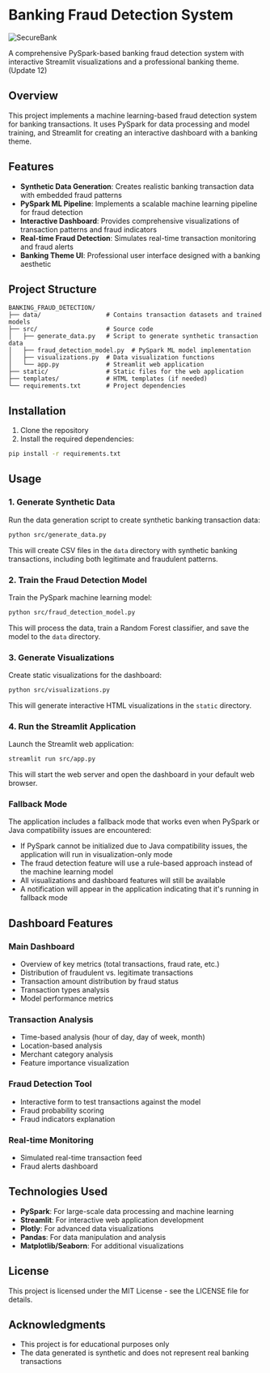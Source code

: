 # Banking Fraud Detection System

![SecureBank](https://img.icons8.com/color/96/000000/bank-building.png)

A comprehensive PySpark-based banking fraud detection system with interactive Streamlit visualizations and a professional banking theme. (Update 12)

## Overview

This project implements a machine learning-based fraud detection system for banking transactions. It uses PySpark for data processing and model training, and Streamlit for creating an interactive dashboard with a banking theme.

## Features

- **Synthetic Data Generation**: Creates realistic banking transaction data with embedded fraud patterns
- **PySpark ML Pipeline**: Implements a scalable machine learning pipeline for fraud detection
- **Interactive Dashboard**: Provides comprehensive visualizations of transaction patterns and fraud indicators
- **Real-time Fraud Detection**: Simulates real-time transaction monitoring and fraud alerts
- **Banking Theme UI**: Professional user interface designed with a banking aesthetic

## Project Structure

```
BANKING_FRAUD_DETECTION/
├── data/                  # Contains transaction datasets and trained models
├── src/                   # Source code
│   ├── generate_data.py   # Script to generate synthetic transaction data
│   ├── fraud_detection_model.py  # PySpark ML model implementation
│   ├── visualizations.py  # Data visualization functions
│   └── app.py             # Streamlit web application
├── static/                # Static files for the web application
├── templates/             # HTML templates (if needed)
└── requirements.txt       # Project dependencies
```

## Installation

1. Clone the repository
2. Install the required dependencies:

```bash
pip install -r requirements.txt
```

## Usage

### 1. Generate Synthetic Data

Run the data generation script to create synthetic banking transaction data:

```bash
python src/generate_data.py
```

This will create CSV files in the `data` directory with synthetic banking transactions, including both legitimate and fraudulent patterns.

### 2. Train the Fraud Detection Model

Train the PySpark machine learning model:

```bash
python src/fraud_detection_model.py
```

This will process the data, train a Random Forest classifier, and save the model to the `data` directory.

### 3. Generate Visualizations

Create static visualizations for the dashboard:

```bash
python src/visualizations.py
```

This will generate interactive HTML visualizations in the `static` directory.

### 4. Run the Streamlit Application

Launch the Streamlit web application:

```bash
streamlit run src/app.py
```

This will start the web server and open the dashboard in your default web browser.

### Fallback Mode

The application includes a fallback mode that works even when PySpark or Java compatibility issues are encountered:

- If PySpark cannot be initialized due to Java compatibility issues, the application will run in visualization-only mode
- The fraud detection feature will use a rule-based approach instead of the machine learning model
- All visualizations and dashboard features will still be available
- A notification will appear in the application indicating that it's running in fallback mode

## Dashboard Features

### Main Dashboard
- Overview of key metrics (total transactions, fraud rate, etc.)
- Distribution of fraudulent vs. legitimate transactions
- Transaction amount distribution by fraud status
- Transaction types analysis
- Model performance metrics

### Transaction Analysis
- Time-based analysis (hour of day, day of week, month)
- Location-based analysis
- Merchant category analysis
- Feature importance visualization

### Fraud Detection Tool
- Interactive form to test transactions against the model
- Fraud probability scoring
- Fraud indicators explanation

### Real-time Monitoring
- Simulated real-time transaction feed
- Fraud alerts dashboard

## Technologies Used

- **PySpark**: For large-scale data processing and machine learning
- **Streamlit**: For interactive web application development
- **Plotly**: For advanced data visualizations
- **Pandas**: For data manipulation and analysis
- **Matplotlib/Seaborn**: For additional visualizations

## License

This project is licensed under the MIT License - see the LICENSE file for details.

## Acknowledgments

- This project is for educational purposes only
- The data generated is synthetic and does not represent real banking transactions